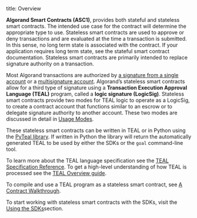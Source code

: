 title: Overview

**Algorand Smart Contracts (ASC1)**, provides both stateful and stateless smart contracts. The intended use case for the contract will determine the appropriate type to use. Stateless smart contracts are used to approve or deny transactions and are evaluated at the time a transaction is submitted. In this sense, no long term state is associated with the contract. If your application requires long term state, see the stateful smart contract documentation. Stateless smart contracts are primarily intended to replace signature authority on a transaction.

Most Algorand transactions are authorized by [a signature from a single account](../../transactions/signatures.md#single-signatures) or a [multisignature account](../../transactions/signatures.md#multisignatures). Algorand’s stateless smart contracts allow for a third type of signature using a **Transaction Execution Approval Language (TEAL)** program, called a **logic signature (LogicSig)**. Stateless smart contracts provide two modes for TEAL logic to operate as a LogicSig, to create a contract account that functions similar to an escrow or to delegate signature authority to another account. These two modes are discussed in detail in [Usage Modes](modes.md).

These stateless smart contracts can be written in TEAL or in Python using the [PyTeal library](../teal/pyteal.md). If written in Python the library will return the automatically generated TEAL to be used by either the SDKs or the `goal` command-line tool.  

To learn more about the TEAL language specification see the [TEAL Specification Reference](../../../reference/teal/specification.md). To get a high-level understanding of how TEAL is processed see the [TEAL Overview guide](../teal/index.md).

To compile and use a TEAL program as a stateless smart contract, see [A Contract Walkthrough](walkthrough.md).

To start working with stateless smart contracts with the SDKs, visit the [Using the SDKs](sdks.md)section.


